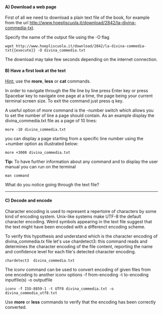 

#### A) Download a web page

First of all we need to download a plain text file of the book,
for example from the url http://www.hoepliscuola.it/download/2842/la-divina-commedia-txt.

Specify the name of the output file using the -O flag

```
wget http://www.hoepliscuola.it/download/2842/la-divina-commedia-txt{{execute}} -O divina_commedia.txt
```






The download may take few seconds depending on the internet connection.


#### B) Have a first look at the text

<u>Hint:</u> use the **more**, **less** or **cat** commands.

In order to navigate through the file line by line press Enter key or press 
Spacebar key to navigate one page at a time, the page being your current terminal screen size. 
To exit the command just press q key.

A useful option of more command is the -number switch which allows you to set the number of line a page should contain. 
As an example display the divina_commedia.txt file as a page of 10 lines:

```
more -10 divina_commedia.txt
```

you can display a page starting from a specific line number using the +number option 
as illustrated below:

```
more +3000 divina_commedia.txt
```

**Tip:** To have further information about any command and to display the user manual    you can run on the terminal

```
man command
```




What do you notice going through the text file?

-----------

#### C) Decode and encode 



Character encoding is used to represent a repertoire of characters by some kind of encoding system.
Unix-like systems make UTF-8 the default character encoding. Weird symbols appearing in the text file suggest that 
the text might have been encoded with a differenct encoding scheme.

To verify this hypothesis and understand which is the character encoding of divina_commedia.tx file let's use 
chardetect3: this command reads and determines the character encoding of the file content, 
reporting the name and confidence level for each file's detected character encoding.  


```
chardetect3  divina_commedia.txt
```

The iconv command can be used to convert encoding of given files from one encoding to another
iconv options -f from-encoding -t to-encoding inputfile(s) -o outputfile 

```
iconv -f ISO-8859-1 -t UTF8 divina_commedia.txt -o divina_commedia_utf8.txt
```

Use **more** or **less** commands to verify that the encoding has been correctly converted.
